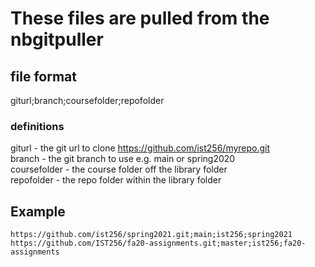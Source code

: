 # These files are pulled from the nbgitpuller

## file format

giturl;branch;coursefolder;repofolder


### definitions

giturl - the git url to clone https://github.com/ist256/myrepo.git  
branch - the git branch to use e.g. main or spring2020  
coursefolder - the course folder off the library folder  
repofolder - the repo folder within the library folder  


## Example
```
https://github.com/ist256/spring2021.git;main;ist256;spring2021
https://github.com/IST256/fa20-assignments.git;master;ist256;fa20-assignments
```
